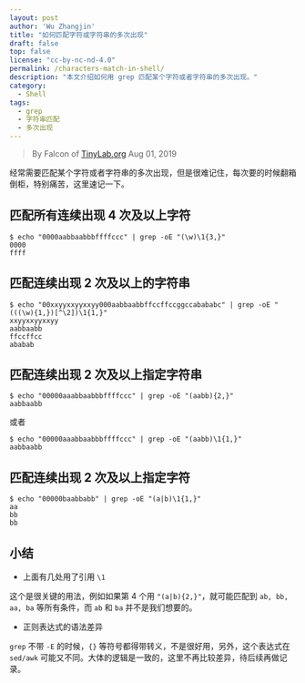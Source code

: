 ```yaml
---
layout: post
author: 'Wu Zhangjin'
title: "如何匹配字符或字符串的多次出现"
draft: false
top: false
license: "cc-by-nc-nd-4.0"
permalink: /characters-match-in-shell/
description: "本文介绍如何用 grep 匹配某个字符或者字符串的多次出现。"
category:
  - Shell
tags:
  - grep
  - 字符串匹配
  - 多次出现
---
```


> By Falcon of [TinyLab.org][1]
> Aug 01, 2019

经常需要匹配某个字符或者字符串的多次出现，但是很难记住，每次要的时候翻箱倒柜，特别痛苦，这里速记一下。

## 匹配所有连续出现 4 次及以上字符

    $ echo "0000aabbaabbbffffccc" | grep -oE "(\w)\1{3,}"
    0000
    ffff

## 匹配连续出现 2 次及以上的字符串

    $ echo "00xxyyxxyyxxyy000aabbaabbffccffccggccabababc" | grep -oE "(((\w){1,})[^\2])\1{1,}"
    xxyyxxyyxxyy
    aabbaabb
    ffccffcc
    ababab

## 匹配连续出现 2 次及以上指定字符串

    $ echo "00000aaabbaabbbffffccc" | grep -oE "(aabb){2,}"
    aabbaabb

  或者

    $ echo "00000aaabbaabbbffffccc" | grep -oE "(aabb)\1{1,}"
    aabbaabb

## 匹配连续出现 2 次及以上指定字符

    $ echo "00000baabbabb" | grep -oE "(a|b)\1{1,}"
    aa
    bb
    bb


## 小结

* 上面有几处用了引用 `\1`

这个是很关键的用法，例如如果第 4 个用 `"(a|b){2,}"`，就可能匹配到 `ab, bb, aa, ba` 等所有条件，而 `ab` 和 `ba` 并不是我们想要的。

* 正则表达式的语法差异

`grep` 不带 `-E` 的时候，`{}` 等符号都得带转义，不是很好用，另外，这个表达式在 `sed/awk` 可能又不同。大体的逻辑是一致的，这里不再比较差异，待后续再做记录。


[1]: http://tinylab.org
